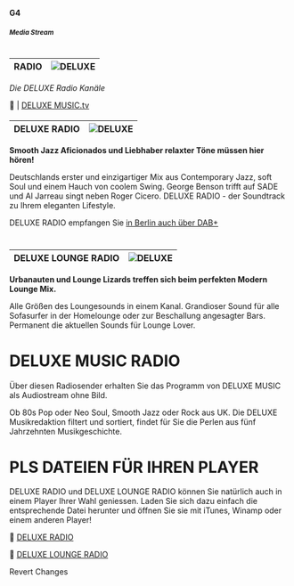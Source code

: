 __G4__ 
##### <sub>**Media** Stream </sub>   
  
  
#   
RADIO | ![DELUXE][RADIO]    
|------------ | -----------|    
_Die DELUXE Radio Kanäle_  


  :link:  |  [DELUXE MUSIC.tv]([DELUXEMUSIC][TV])    
  
  
  
  
  
####  
DELUXE RADIO | <span class="pull-right">![DELUXE][RADIO] </span>    
------------ | -----------
  
**Smooth Jazz Aficionados und Liebhaber relaxter Töne müssen hier hören!**  

Deutschlands erster und einzigartiger Mix aus Contemporary Jazz, soft Soul und einem Hauch von coolem Swing. George Benson trifft auf SADE und Al Jarreau singt neben Roger Cicero. DELUXE RADIO - der Soundtrack zu Ihrem eleganten Lifestyle.  
  
DELUXE RADIO empfangen Sie [in Berlin auch über DAB+](http://digitalradio.de/index.php/de/empfang-berlin/item/deluxe-radio?category_id=190)  
  
  
  
  
  

#    
DELUXE LOUNGE RADIO | <span class="right">![DELUXE][LOUNGE]</span>  
------------ | -----------      
   **Urbanauten und Lounge Lizards treffen sich beim perfekten Modern Lounge Mix.**  

  
Alle Größen des Loungesounds in einem Kanal. Grandioser Sound für alle Sofasurfer in der Homelounge oder zur Beschallung angesagter Bars. Permanent die aktuellen Sounds für Lounge Lover.



# DELUXE MUSIC RADIO

Über diesen Radiosender erhalten Sie das Programm von DELUXE MUSIC als Audiostream ohne Bild.

Ob 80s Pop oder Neo Soul, Smooth Jazz oder Rock aus UK. Die DELUXE Musikredaktion filtert und sortiert, findet für Sie die Perlen aus fünf Jahrzehnten Musikgeschichte.



# PLS DATEIEN FÜR IHREN PLAYER


DELUXE RADIO und DELUXE LOUNGE RADIO können Sie natürlich auch in einem Player Ihrer Wahl geniessen. Laden Sie sich dazu einfach die entsprechende Datei herunter und öffnen Sie sie mit iTunes, Winamp oder einem anderen Player!


  🔖  [DELUXE RADIO](http://bit.ly/DELUXE-RADIO  )    
    
  🔖  [DELUXE LOUNGE RADIO](http://bit.ly/DELUXE-LOUNGE-RADIO  )    
  
  
  
[RADIO]: http://bit.ly/tmb-DELUXE-RADIO "DELUXE"
[LOUNGE]: http://bit.ly/tmb-DELUXE-LOUNGE-RADIO "DELUXE"
[TV]: http://www.deluxemusic.tv/radio/ "DELUXEMUSIC"
Revert Changes 
